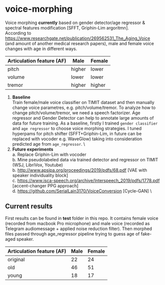 # voice-morphing
Voice morphing **currently** based on gender detector/age regressor &amp; spectral features modification [SFFT, Griphin-Lim argoritmn].\
According to https://www.researchgate.net/publication/269562531_The_Aging_Voice (and amount of another medical research papers), male and female voice changes with age in different ways.

| Articulation feature (AF)  | Male | Female |
| ------------- | ------------- | ------------- |
| pitch  | higher  | lower  |
| volume  | lower  | lower  |
| tremor | higher  | higher  |

1. **Baseline** \
Train female/male voice classifier on TIMIT dataset and then manually change voice parametres, e.g. pitch/volume/tremor.
To analyze how to change pitch/volume/tremor, we need a speech factorizer. Age regressor and Gender Detector can help to annotate large amounts of data for future training. As a baseline, firstly I trained `gender classifier` and `age regressor` to choose voice morphing strategies. I tuned hyperpams for pitch shifter (SFFT+Griphin-Lim, in future can be replaced with vocoder e.g. WaveGlow) taking into consideration predicted age from `age_regressor`. \
2. **Future experiments**\
  a. Replace Griphin-Lim with vocoder \
  b. Mine pseudolabeled data via trained detector and regressor on TIMIT (WSJ, LibriVox, Youtube) \
  b. http://www.apsipa.org/proceedings/2019/pdfs/68.pdf [VAE with speaker individuality block]\
  c. https://www.isca-speech.org/archive/Interspeech_2019/pdfs/1778.pdf [accent-changer PPG approach] \
  d. https://github.com/SerialLain3170/VoiceConversion [Cycle-GAN] \
## Current results
First results can be found in **test** folder in this repo. It contains female voice (recorded from macbook Pro microphone) and male voice (recorded as Telegram audiomessage + applied noise reduction filter). Then morphed files passed through age_regressor pipeline trying to guess age of fake-aged speaker.


| Articulation feature (AF)  | Male | Female |
| ------------- | ------------- | ------------- |
| original | 22 |  24 |  
| old | 46  | 51  |
| young | 18  | 17  |
